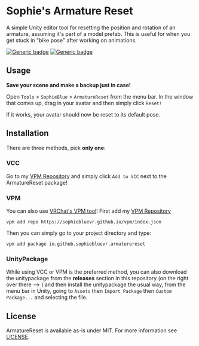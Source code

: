 Sophie's Armature Reset
=======================

A simple Unity editor tool for resetting the position and rotation of an
armature, assuming it's part of a model prefab.  This is useful for when you get
stuck in "bike pose" after working on animations.

[![Generic badge](https://img.shields.io/badge/Unity-2019.4.31f1-informational.svg)](https://unity3d.com/unity/whats-new/2019.4.31)
[![Generic badge](https://img.shields.io/badge/SDK-AvatarSDK3-informational.svg)](https://vrchat.com/home/download)

## Usage

**Save your scene and make a backup just in case!**

Open `Tools` > `SophieBlue` > `ArmatureReset` from the menu bar.  In the
window that comes up, drag in your avatar and then simply click `Reset!`

If it works, your avatar should now be reset to its default pose.

## Installation

There are three methods, pick **only one**:

### VCC

Go to my [VPM Repository](https://sophiebluevr.github.io/vpm/) and simply click
`Add to VCC` next to the ArmatureReset package!

### VPM

You can also use [VRChat's VPM tool](https://vcc.docs.vrchat.com/vpm/cli/)!
First add my [VPM Repository](https://sophiebluevr.github.io/vpm/index.json)

```
vpm add repo https://sophiebluevr.github.io/vpm/index.json
```

Then you can simply go to your project directory and type:

```
vpm add package io.github.sophiebluevr.armaturereset
```

### UnityPackage

While using VCC or VPM is the preferred method, you can also download the
unitypackage from the **releases** section in this repository (on the right over
there --> ) and then install the unitypackage the usual way, from the menu bar
in Unity, going to `Assets` then `Import Package` then `Custom Package...` and
selecting the file.

## License

ArmatureReset is available as-is under MIT. For more information see
[LICENSE](/LICENSE.txt).
